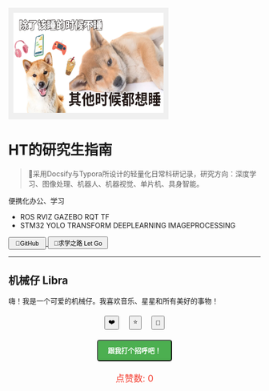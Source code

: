 <!-- _coverpage.md -->
<!-- 背景图片 -->
<!-- ![](_media/高木同学.jpg) -->
<!-- 背景色 -->
<!-- ![color](#f0f0f0) -->

<!-- 封面logo 背景默认就是渐变色 -->
<div style="background-color: #f0f0f0; display: inline-block; padding: 10px; margin-top: 55px;">
    <!-- <img src="_media/人工智能.png" alt="人工智能" width="300" height="200"> -->
    <img src="_media/a4.png" alt="人工智能" width="300" height="200">
</div>

# HT的研究生指南 

> 💪采用Docsify与Typora所设计的轻量化日常科研记录，研究方向：深度学习、图像处理、机器人、机器视觉、单片机、具身智能。

便携化办公、学习  
- ROS RVIZ GAZEBO RQT TF  
- STM32 YOLO TRANSFORM DEEPLEARNING IMAGEPROCESSING

<!-- [🍑GitHub](https://github.com/XiaoHuZi-design)  
[🍑求学之路 Let Go](/README.md) -->

<div style="display: inline-block;">
    <a href="https://github.com/XiaoHuZi-design">
        <button style="width: 75px; height: 25px; font-size: 12px;">🍑GitHub</button>
    </a>
    <a href="#/README.md">  
    <!-- 加个#号，不然跳转后是文档     -->
        <button style="width: 120px; height: 25px; font-size: 12px;">🍑求学之路 Let Go</button>
    </a>
</div>

---

## 机械仔 Libra

嗨！我是一个可爱的机械仔。我喜欢音乐、星星和所有美好的事物！

<!-- 横向居中排列的点赞、收藏、音乐图标 -->
<div style="display: flex; justify-content: center; gap: 20px; margin-top: 20px;">
    <button class="text-red-500 hover:text-red-600 transition duration-300" id="likeBtn">
        ❤️
    </button>
    <button class="text-yellow-500 hover:text-yellow-600 transition duration-300" id="collectBtn">
        ⭐
    </button>
    <button class="text-green-500 hover:text-green-600 transition duration-300" id="musicBtn">
        🎵
    </button>
</div>

<!-- 跳转按钮 -->
<div style="text-align: center; margin-top: 20px;">
    <button id="greetBtn" style="display: inline-block; background-color: #4CAF50; color: white; font-weight: bold; padding: 10px 20px; border-radius: 5px;">
        跟我打个招呼吧！
    </button>
</div>

<!-- 显示互动信息 -->
<div id="greetMessage" style="text-align: center; margin-top: 20px; font-size: 18px; color: #555;"></div>

<!-- 显示点赞计数 -->
<div id="likeCount" style="text-align: center; margin-top: 10px; font-size: 18px; color: #f44336;">
    点赞数: 0
</div>

<!-- JavaScript -->
<script>
    // 等待页面完全加载后执行代码
    window.onload = function() {
        // 初始化点赞数
        let likeCount = 0;

        // 打招呼按钮点击事件
        document.getElementById('greetBtn').addEventListener('click', function() {
            const greetMessage = document.getElementById('greetMessage');
            greetMessage.innerHTML = "嗨！很高兴你来打招呼啦！";
            greetMessage.style.color = '#4CAF50';
        });

        // 点赞按钮点击事件
        document.getElementById('likeBtn').addEventListener('click', function() {
            likeCount++; // 点赞数增加1
            document.getElementById('likeCount').innerText = `点赞数: ${likeCount}`; // 更新显示的点赞数
        });

        // 收藏按钮点击事件（可选，功能可扩展）
        document.getElementById('collectBtn').addEventListener('click', function() {
            alert('你收藏了这个内容！'); // 点击时弹出提示
        });

        // 音乐按钮点击事件（可选，功能可扩展）
        document.getElementById('musicBtn').addEventListener('click', function() {
            alert('你喜欢音乐！'); // 点击时弹出提示
        });
    }
</script>
